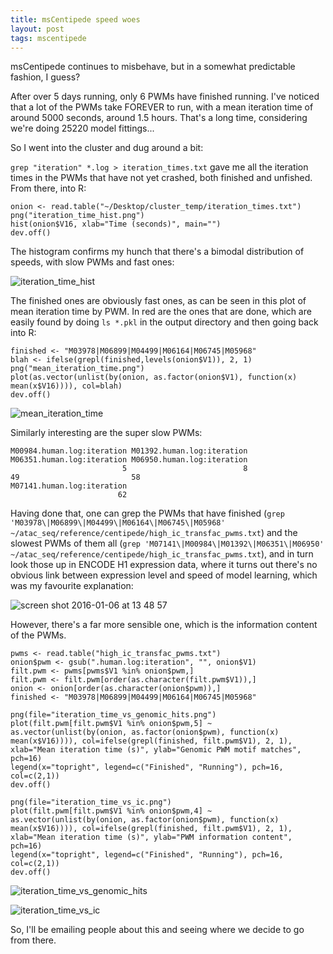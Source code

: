 ```yaml
---
title: msCentipede speed woes
layout: post
tags: mscentipede
---
```


msCentipede continues to misbehave, but in a somewhat predictable fashion, I guess?

After over 5 days running, only 6 PWMs have finished running. I've noticed that a lot of the PWMs take FOREVER to run, with a mean iteration time of around 5000 seconds, around 1.5 hours. That's a long time, considering we're doing 25220 model fittings... 

So I went into the cluster and dug around a bit:

`grep "iteration" *.log > iteration_times.txt` gave me all the iteration times in the PWMs that have not yet crashed, both finished and unfished. From there, into R:

```
onion <- read.table("~/Desktop/cluster_temp/iteration_times.txt")
png("iteration_time_hist.png")
hist(onion$V16, xlab="Time (seconds)", main="")
dev.off()
```

The histogram confirms my hunch that there's a bimodal distribution of speeds, with slow PWMs and fast ones:

![iteration_time_hist](https://cloud.githubusercontent.com/assets/1609166/12135804/681c3d9a-b47b-11e5-882f-5f71009d85b4.png)

The finished ones are obviously fast ones, as can be seen in this plot of mean iteration time by PWM. In red are the ones that are done, which are easily found by doing `ls *.pkl` in the output directory and then going back into R:

```
finished <- "M03978|M06899|M04499|M06164|M06745|M05968"
blah <- ifelse(grepl(finished,levels(onion$V1)), 2, 1)
png("mean_iteration_time.png")
plot(as.vector(unlist(by(onion, as.factor(onion$V1), function(x) mean(x$V16)))), col=blah)
dev.off()
```

![mean_iteration_time](https://cloud.githubusercontent.com/assets/1609166/12135843/1a70111a-b47c-11e5-8973-46266f96f666.png)

Similarly interesting are the super slow PWMs:

``` which(unlist(by(onion, as.factor(onion$V1), function(x) mean(x$V16))) >= 7000)
M00984.human.log:iteration M01392.human.log:iteration M06351.human.log:iteration M06950.human.log:iteration 
                         5                          8                         49                         58 
M07141.human.log:iteration 
                        62 
```

Having done that, one can grep the PWMs that have finished (`grep 'M03978\|M06899\|M04499\|M06164\|M06745\|M05968' ~/atac_seq/reference/centipede/high_ic_transfac_pwms.txt`) and the slowest PWMs of them all (`grep 'M07141\|M00984\|M01392\|M06351\|M06950' ~/atac_seq/reference/centipede/high_ic_transfac_pwms.txt`), and in turn look those up in ENCODE H1 expression data, where it turns out there's no obvious link between expression level and speed of model learning, which was my favourite explanation:

![screen shot 2016-01-06 at 13 48 57](https://cloud.githubusercontent.com/assets/1609166/12135857/4b055cea-b47c-11e5-95ad-17afd2d86597.png)

However, there's a far more sensible one, which is the information content of the PWMs.


```
pwms <- read.table("high_ic_transfac_pwms.txt")
onion$pwm <- gsub(".human.log:iteration", "", onion$V1)
filt.pwm <- pwms[pwms$V1 %in% onion$pwm,]
filt.pwm <- filt.pwm[order(as.character(filt.pwm$V1)),]
onion <- onion[order(as.character(onion$pwm)),]
finished <- "M03978|M06899|M04499|M06164|M06745|M05968"

png(file="iteration_time_vs_genomic_hits.png")
plot(filt.pwm[filt.pwm$V1 %in% onion$pwm,5] ~ as.vector(unlist(by(onion, as.factor(onion$pwm), function(x) mean(x$V16)))), col=ifelse(grepl(finished, filt.pwm$V1), 2, 1), xlab="Mean iteration time (s)", ylab="Genomic PWM motif matches", pch=16)
legend(x="topright", legend=c("Finished", "Running"), pch=16, col=c(2,1))
dev.off()

png(file="iteration_time_vs_ic.png")
plot(filt.pwm[filt.pwm$V1 %in% onion$pwm,4] ~ as.vector(unlist(by(onion, as.factor(onion$pwm), function(x) mean(x$V16)))), col=ifelse(grepl(finished, filt.pwm$V1), 2, 1), xlab="Mean iteration time (s)", ylab="PWM information content", pch=16)
legend(x="topright", legend=c("Finished", "Running"), pch=16, col=c(2,1))
dev.off()
```

![iteration_time_vs_genomic_hits](https://cloud.githubusercontent.com/assets/1609166/12136864/cfab5116-b486-11e5-8df5-378b56c5a44d.png)

![iteration_time_vs_ic](https://cloud.githubusercontent.com/assets/1609166/12136865/cfd763dc-b486-11e5-9140-46fb1b9540bf.png)

So, I'll be emailing people about this and seeing where we decide to go from there. 





